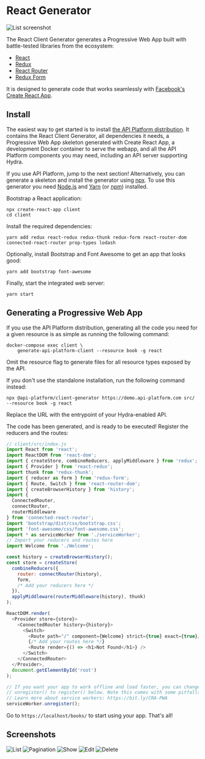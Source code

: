 # React Generator

![List screenshot](images/react/client-generator-react-list.png)

The React Client Generator generates a Progressive Web App built with battle-tested libraries from the ecosystem:

* [React](https://facebook.github.io/react/)
* [Redux](http://redux.js.org)
* [React Router](https://reacttraining.com/react-router/)
* [Redux Form](http://redux-form.com/)

It is designed to generate code that works seamlessly with [Facebook's Create React App](https://create-react-app.dev/).

## Install

The easiest way to get started is to install [the API Platform distribution](../distribution/index.md).
It contains the React Client Generator, all dependencies it needs, a Progressive Web App skeleton generated with Create React App,
a development Docker container to serve the webapp, and all the API Platform components you may need, including an API server
supporting Hydra.

If you use API Platform, jump to the next section!
Alternatively, you can generate a skeleton and install the generator using [npx](https://www.npmjs.com/package/npx).
To use this generator you need [Node.js](https://nodejs.org/) and [Yarn](https://yarnpkg.com/) (or [npm](https://www.npmjs.com/)) installed.

Bootstrap a React application:

```console
npx create-react-app client
cd client
```

Install the required dependencies:

```console
yarn add redux react-redux redux-thunk redux-form react-router-dom connected-react-router prop-types lodash
```

Optionally, install Bootstrap and Font Awesome to get an app that looks good:

```console
yarn add bootstrap font-awesome
```

Finally, start the integrated web server:

```console
yarn start
```

## Generating a Progressive Web App

If you use the API Platform distribution, generating all the code you need for a given resource is as simple as running the following command:

```console
docker-compose exec client \
    generate-api-platform-client --resource book -g react
```

Omit the resource flag to generate files for all resource types exposed by the API.

If you don't use the standalone installation, run the following command instead:

```console
npx @api-platform/client-generator https://demo.api-platform.com src/ --resource book -g react
```

Replace the URL with the entrypoint of your Hydra-enabled API.

The code has been generated, and is ready to be executed!
Register the reducers and the routes:

```javascript
// client/src/index.js
import React from 'react';
import ReactDOM from 'react-dom';
import { createStore, combineReducers, applyMiddleware } from 'redux';
import { Provider } from 'react-redux';
import thunk from 'redux-thunk';
import { reducer as form } from 'redux-form';
import { Route, Switch } from 'react-router-dom';
import { createBrowserHistory } from 'history';
import {
  ConnectedRouter,
  connectRouter,
  routerMiddleware
} from 'connected-react-router';
import 'bootstrap/dist/css/bootstrap.css';
import 'font-awesome/css/font-awesome.css';
import * as serviceWorker from './serviceWorker';
// Import your reducers and routes here
import Welcome from './Welcome';

const history = createBrowserHistory();
const store = createStore(
  combineReducers({
    router: connectRouter(history),
    form,
    /* Add your reducers here */
  }),
  applyMiddleware(routerMiddleware(history), thunk)
);

ReactDOM.render(
  <Provider store={store}>
    <ConnectedRouter history={history}>
      <Switch>
        <Route path="/" component={Welcome} strict={true} exact={true}/>
        {/* Add your routes here */}
        <Route render={() => <h1>Not Found</h1>} />
      </Switch>
    </ConnectedRouter>
  </Provider>,
  document.getElementById('root')
);

// If you want your app to work offline and load faster, you can change
// unregister() to register() below. Note this comes with some pitfalls.
// Learn more about service workers: https://bit.ly/CRA-PWA
serviceWorker.unregister();
```

Go to `https://localhost/books/` to start using your app.
That's all!

## Screenshots

![List](images/react/client-generator-react-list.png)
![Pagination](images/react/client-generator-react-list-pagination.png)
![Show](images/react/client-generator-react-show.png)
![Edit](images/react/client-generator-react-edit.png)
![Delete](images/react/client-generator-react-delete.png)
